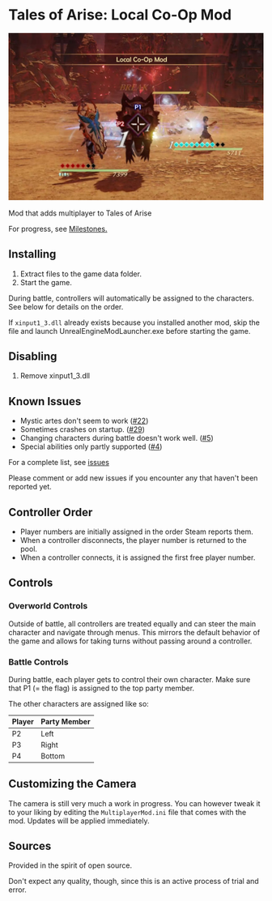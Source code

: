# Tales of Arise: Local Co-Op Mod

![Assets/Sample.jpg](Assets/Sample.jpg)

Mod that adds multiplayer to Tales of Arise

For progress, see [Milestones.](https://github.com/EusthEnoptEron/arise-multiplayer/milestones)

## Installing

1. Extract files to the game data folder.
2. Start the game.

During battle, controllers will automatically be assigned to the characters. See below for details on the order.

If `xinput1_3.dll` already exists because you installed another mod, skip the file and launch
UnrealEngineModLauncher.exe before starting the game.

## Disabling

1. Remove xinput1_3.dll

## Known Issues

- Mystic artes don't seem to work ([#22](https://github.com/EusthEnoptEron/arise-multiplayer/issues/22))
- Sometimes crashes on startup. ([#29](https://github.com/EusthEnoptEron/arise-multiplayer/issues/29))
- Changing characters during battle doesn't work
  well. ([#5](https://github.com/EusthEnoptEron/arise-multiplayer/issues/5))
- Special abilities only partly supported ([#4](https://github.com/EusthEnoptEron/arise-multiplayer/issues/4))

For a complete list, see [issues](https://github.com/EusthEnoptEron/arise-multiplayer/issues)

Please comment or add new issues if you encounter any that haven't been reported yet.

## Controller Order

- Player numbers are initially assigned in the order Steam reports them.
- When a controller disconnects, the player number is returned to the pool.
- When a controller connects, it is assigned the first free player number.

## Controls

### Overworld Controls

Outside of battle, all controllers are treated equally and can steer the main character and navigate through menus. This
mirrors the default behavior of the game and allows for taking turns without passing around a controller.

### Battle Controls

During battle, each player gets to control their own character. Make sure that P1 (= the flag) is assigned to the top
party member.

The other characters are assigned like so:

| Player | Party Member |
| ------ | ------------ |
| P2     | Left  |
| P3     | Right |
| P4     | Bottom |

## Customizing the Camera

The camera is still very much a work in progress. You can however tweak it to your liking by editing
the `MultiplayerMod.ini` file that comes with the mod. Updates will be applied immediately.

## Sources

Provided in the spirit of open source.

Don't expect any quality, though, since this is an active process of trial and error.